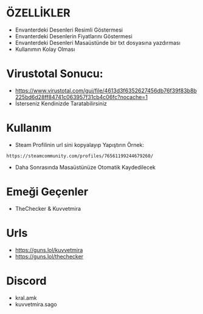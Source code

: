 # ÖZELLİKLER
* Envanterdeki Desenleri Resimli Göstermesi
* Envanterdeki Desenlerin Fiyatlarını Göstermesi
* Envanterdeki Desenleri Masaüstünde bir txt dosyasına yazdırması
* Kullanımın Kolay Olması

# Virustotal Sonucu:
* https://www.virustotal.com/gui/file/4613d3f6352627456db76f39f83b8b225bd6d28ff84741c063957f31cb4c06fc?nocache=1
* İsterseniz Kendinizde Taratabilirsiniz

# Kullanım
* Steam Profilinin url sini kopyalayıp Yapıştırın Örnek:
```
https://steamcommunity.com/profiles/76561199244679260/
```
* Daha Sonrasında Masaüstünüze Otomatik Kaydedilecek

# Emeği Geçenler
* TheChecker & Kuvvetmira

# Urls
* https://guns.lol/kuvvetmira
* https://guns.lol/thechecker

# Discord
* kral.amk
* kuvvetmira.sago
